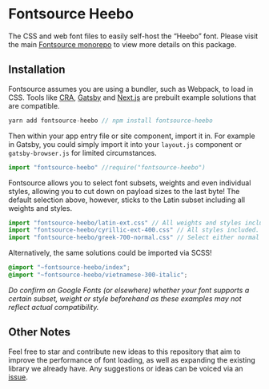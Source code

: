 # Fontsource Heebo

The CSS and web font files to easily self-host the “Heebo” font. Please visit the main [Fontsource monorepo](https://github.com/DecliningLotus/fontsource) to view more details on this package.

## Installation

Fontsource assumes you are using a bundler, such as Webpack, to load in CSS. Tools like [CRA](https://create-react-app.dev/), [Gatsby](https://www.gatsbyjs.org/) and [Next.js](https://nextjs.org/) are prebuilt example solutions that are compatible.

```javascript
yarn add fontsource-heebo // npm install fontsource-heebo
```

Then within your app entry file or site component, import it in. For example in Gatsby, you could simply import it into your `layout.js` component or `gatsby-browser.js` for limited circumstances.

```javascript
import "fontsource-heebo" //require("fontsource-heebo")
```

Fontsource allows you to select font subsets, weights and even individual styles, allowing you to cut down on payload sizes to the last byte! The default selection above, however, sticks to the Latin subset including all weights and styles.

```javascript
import "fontsource-heebo/latin-ext.css" // All weights and styles included.
import "fontsource-heebo/cyrillic-ext-400.css" // All styles included.
import "fontsource-heebo/greek-700-normal.css" // Select either normal or italic.
```

Alternatively, the same solutions could be imported via SCSS!

```scss
@import "~fontsource-heebo/index";
@import "~fontsource-heebo/vietnamese-300-italic";
```

_Do confirm on Google Fonts (or elsewhere) whether your font supports a certain subset, weight or style beforehand as these examples may not reflect actual compatibility._

## Other Notes

Feel free to star and contribute new ideas to this repository that aim to improve the performance of font loading, as well as expanding the existing library we already have. Any suggestions or ideas can be voiced via an [issue](https://github.com/DecliningLotus/fontsource/issues).
